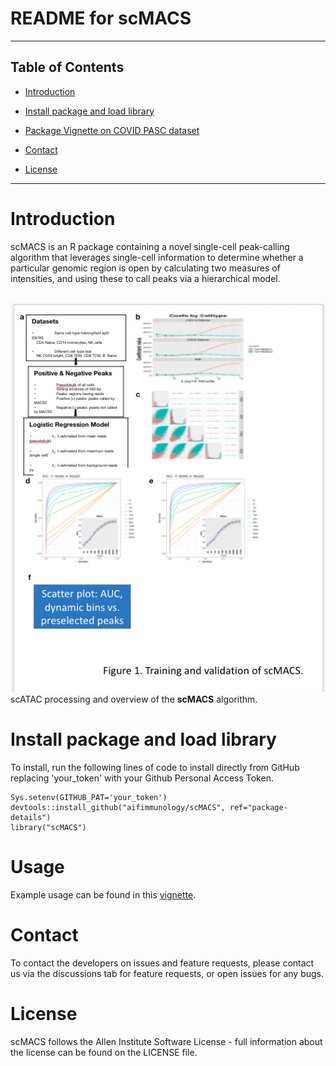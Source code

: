 README for scMACS
===============

* * *

Table of Contents
-----------------

* [Introduction](#introduction)
* [Install package and load library](#library)
* [Package Vignette on COVID PASC dataset](#vignette)

* [Contact](#contact)
* [License](#license)

* * *

# <a name="introduction"></a> Introduction
scMACS is an R package containing a novel single-cell peak-calling algorithm that leverages single-cell information to determine whether a particular genomic region is open by calculating two measures of intensities, and using these to call peaks via a hierarchical model. 

<br> ![img](vignettes/scMACS_overview.png) <br>
scATAC processing and overview of the **scMACS** algorithm. 

# <a name="library"></a> Install package and load library

To install, run the following lines of code to install directly from GitHub replacing 'your_token' with your Github Personal Access Token. 
    
    Sys.setenv(GITHUB_PAT='your_token') 
    devtools::install_github("aifimmunology/scMACS", ref="package-details")
    library("scMACS")

# <a name="vignette"></a> Usage
Example usage can be found in this [vignette](vignettes/COVID_example.R).

# <a name="contact"></a> Contact

To contact the developers on issues and feature requests, please contact us via the discussions tab for feature requests, or open issues for any bugs. 
    
# <a name="license"></a> License

scMACS follows the Allen Institute Software License - full information about the license can be found on the LICENSE file. 
